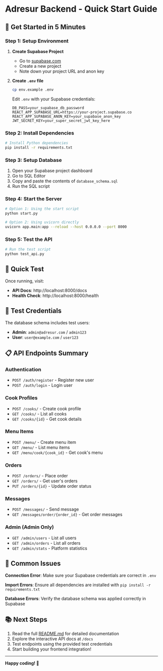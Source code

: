 # Adresur Backend - Quick Start Guide

## 🚀 Get Started in 5 Minutes

### Step 1: Setup Environment

1. **Create Supabase Project**

   - Go to [supabase.com](https://supabase.com)
   - Create a new project
   - Note down your project URL and anon key

2. **Create `.env` file**

   ```bash
   cp env.example .env
   ```

   Edit `.env` with your Supabase credentials:

   ```env
   DB_PASS=your_supabase_db_password
   REACT_APP_SUPABASE_URL=https://your-project.supabase.co
   REACT_APP_SUPABASE_ANON_KEY=your_supabase_anon_key
   JWT_SECRET_KEY=your_super_secret_jwt_key_here
   ```

### Step 2: Install Dependencies

```bash
# Install Python dependencies
pip install -r requirements.txt
```

### Step 3: Setup Database

1. Open your Supabase project dashboard
2. Go to SQL Editor
3. Copy and paste the contents of `database_schema.sql`
4. Run the SQL script

### Step 4: Start the Server

```bash
# Option 1: Using the start script
python start.py

# Option 2: Using uvicorn directly
uvicorn app.main:app --reload --host 0.0.0.0 --port 8000
```

### Step 5: Test the API

```bash
# Run the test script
python test_api.py
```

## 🎯 Quick Test

Once running, visit:

- **API Docs**: http://localhost:8000/docs
- **Health Check**: http://localhost:8000/health

## 🔐 Test Credentials

The database schema includes test users:

- **Admin**: `admin@adresur.com` / `admin123`
- **User**: `user@example.com` / `user123`

## 📋 API Endpoints Summary

### Authentication

- `POST /auth/register` - Register new user
- `POST /auth/login` - Login user

### Cook Profiles

- `POST /cooks/` - Create cook profile
- `GET /cooks/` - List all cooks
- `GET /cooks/{id}` - Get cook details

### Menu Items

- `POST /menu/` - Create menu item
- `GET /menu/` - List menu items
- `GET /menu/cook/{cook_id}` - Get cook's menu

### Orders

- `POST /orders/` - Place order
- `GET /orders/` - Get user's orders
- `PUT /orders/{id}` - Update order status

### Messages

- `POST /messages/` - Send message
- `GET /messages/order/{order_id}` - Get order messages

### Admin (Admin Only)

- `GET /admin/users` - List all users
- `GET /admin/orders` - List all orders
- `GET /admin/stats` - Platform statistics

## 🔧 Common Issues

**Connection Error**: Make sure your Supabase credentials are correct in `.env`

**Import Errors**: Ensure all dependencies are installed with `pip install -r requirements.txt`

**Database Errors**: Verify the database schema was applied correctly in Supabase

## 📚 Next Steps

1. Read the full [README.md](README.md) for detailed documentation
2. Explore the interactive API docs at `/docs`
3. Test endpoints using the provided test credentials
4. Start building your frontend integration!

---

**Happy coding! 🎉**
